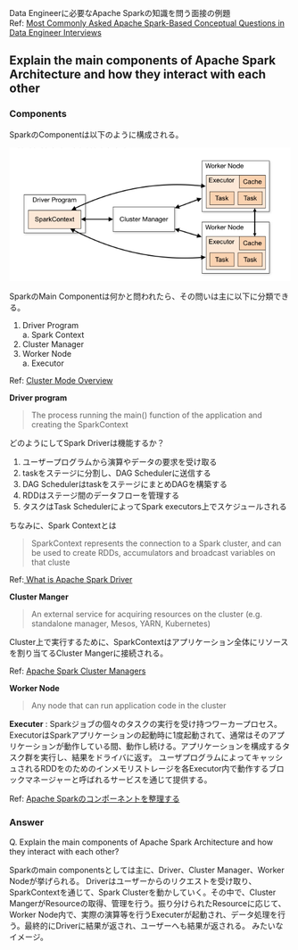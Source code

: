 
Data Engineerに必要なApache Sparkの知識を問う面接の例題 <br>
Ref: [Most Commonly Asked Apache Spark-Based Conceptual Questions in Data Engineer Interviews](https://blog.stackademic.com/most-commonly-asked-big-data-apache-spark-concepts-in-data-engineer-interviews-856af11f397c)


## Explain the main components of Apache Spark Architecture and how they interact with each other
### Components
SparkのComponentは以下のように構成される。<br>

![Spark Components](<./img/spark_component.png>)

SparkのMain Componentは何かと問われたら、その問いは主に以下に分類できる。
1. Driver Program <br>
  a. Spark Context
2. Cluster Manager
3. Worker Node <br>
  a. Executor

Ref: [Cluster Mode Overview](https://spark.apache.org/docs/3.5.1/cluster-overview.html#components)

**Driver program**
> The process running the main() function of the application and creating the SparkContext

どのようにしてSpark Driverは機能するか？
1. ユーザープログラムから演算やデータの要求を受け取る
2. taskをステージに分割し、DAG Schedulerに送信する
3. DAG SchedulerはtaskをステージにまとめDAGを構築する
4. RDDはステージ間のデータフローを管理する
5. タスクはTask SchedulerによってSpark executors上でスケジュールされる

ちなみに、Spark Contextとは
> SparkContext represents the connection to a Spark cluster, and can be used to create RDDs, accumulators and broadcast variables on that cluste

Ref:[ What is Apache Spark Driver](https://medium.com/@ashwin_reddy_/what-is-apache-spark-driver-509653ab750a)

**Cluster Manger**
> An external service for acquiring resources on the cluster (e.g. standalone manager, Mesos, YARN, Kubernetes)

Cluster上で実行するために、SparkContextはアプリケーション全体にリソースを割り当てるCluster Mangerに接続される。<br>

Ref: [Apache Spark Cluster Managers](https://medium.com/@malli3131/apache-spark-cluster-managers-67d190075048)

**Worker Node**
> Any node that can run application code in the cluster

**Executer** : 
Sparkジョブの個々のタスクの実行を受け持つワーカープロセス。ExecutorはSparkアプリケーションの起動時に1度起動されて、通常はそのアプリケーションが動作している間、動作し続ける。アプリケーションを構成するタスク群を実行し、結果をドライバに返す。
ユーザプログラムによってキャッシュされるRDDをのためのインメモリストレージを各Executor内で動作するブロックマネージャーと呼ばれるサービスを通じて提供する。<br>

Ref: [Apache Sparkのコンポーネントを整理する](https://qiita.com/zumax/items/8accafee546d244fd93e)

### Answer
Q. Explain the main components of Apache Spark Architecture and how they interact with each other?

Sparkのmain componentsとしては主に、Driver、Cluster Manager、Worker Nodeが挙げられる。
Driverはユーザーからのリクエストを受け取り、SparkContextを通じて、Spark Clusterを動かしていく。その中で、Cluster MangerがResourceの取得、管理を行う。振り分けられたResourceに応じて、Worker Node内で、実際の演算等を行うExecuterが起動され、データ処理を行う。最終的にDriverに結果が返され、ユーザーへも結果が返される。
みたいなイメージ。

